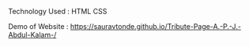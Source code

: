 Technology Used :
HTML
CSS



Demo of Website : https://sauravtonde.github.io/Tribute-Page-A.-P.-J.-Abdul-Kalam-/
